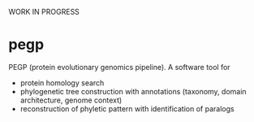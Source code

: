 WORK IN PROGRESS

# pegp

PEGP (protein evolutionary genomics pipeline). A software tool for
- protein homology search
- phylogenetic tree construction with annotations (taxonomy, domain architecture, genome context)
- reconstruction of phyletic pattern with identification of paralogs
